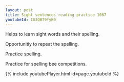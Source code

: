 ```yaml
---
layout: post
title: Sight sentences reading practice 1067
youtubeId: IG3QBT9fyK0
---
```

 
 
Helps to learn sight words and their spelling.

Opportunitiy to repeat the spelling. 

Practice spelling. 
 
Practice for spelling bee competitions. 
 
{% include youtubePlayer.html id=page.youtubeId %}
 
 
